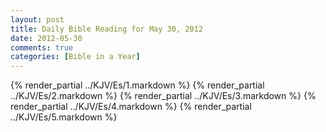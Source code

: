 ```yaml
---
layout: post
title: Daily Bible Reading for May 30, 2012
date: 2012-05-30
comments: true
categories: [Bible in a Year]
---
```

{% render_partial ../KJV/Es/1.markdown %}
{% render_partial ../KJV/Es/2.markdown %}
{% render_partial ../KJV/Es/3.markdown %}
{% render_partial ../KJV/Es/4.markdown %}
{% render_partial ../KJV/Es/5.markdown %}
